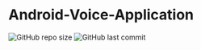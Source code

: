 # Android-Voice-Application

![GitHub repo size](https://img.shields.io/github/repo-size/Ramon-Mattlov/Android-Voice-Application)
![GitHub last commit](https://img.shields.io/github/last-commit/Ramon-Mattlov/Android-Voice-Application)
